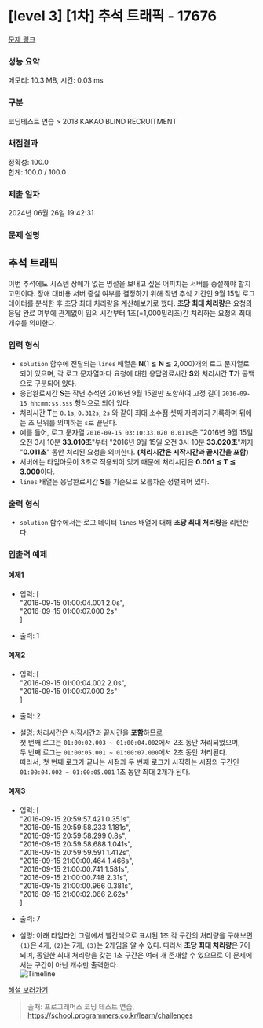 # [level 3] [1차] 추석 트래픽 - 17676 

[문제 링크](https://school.programmers.co.kr/learn/courses/30/lessons/17676) 

### 성능 요약

메모리: 10.3 MB, 시간: 0.03 ms

### 구분

코딩테스트 연습 > 2018 KAKAO BLIND RECRUITMENT

### 채점결과

정확성: 100.0<br/>합계: 100.0 / 100.0

### 제출 일자

2024년 06월 26일 19:42:31

### 문제 설명

<h2>추석 트래픽</h2>

<p>이번 추석에도 시스템 장애가 없는 명절을 보내고 싶은 어피치는 서버를 증설해야 할지 고민이다. 장애 대비용 서버 증설 여부를 결정하기 위해 작년 추석 기간인 9월 15일 로그 데이터를 분석한 후 초당 최대 처리량을 계산해보기로 했다. <strong>초당 최대 처리량</strong>은 요청의 응답 완료 여부에 관계없이 임의 시간부터 1초(=1,000밀리초)간 처리하는 요청의 최대 개수를 의미한다. </p>

<h3>입력 형식</h3>

<ul>
<li><code>solution</code> 함수에 전달되는 <code>lines</code> 배열은 <strong>N</strong>(1 ≦ <strong>N</strong> ≦ 2,000)개의 로그 문자열로 되어 있으며,
각 로그 문자열마다 요청에 대한 응답완료시간 <strong>S</strong>와 처리시간 <strong>T</strong>가 공백으로 구분되어 있다.</li>
<li>응답완료시간 <strong>S</strong>는 작년 추석인 2016년 9월 15일만 포함하여 고정 길이 <code>2016-09-15 hh:mm:ss.sss</code> 형식으로 되어 있다.</li>
<li>처리시간 <strong>T</strong>는 <code>0.1s</code>, <code>0.312s</code>, <code>2s</code> 와 같이 최대 소수점 셋째 자리까지 기록하며 뒤에는 초 단위를 의미하는 <code>s</code>로 끝난다.</li>
<li>예를 들어, 로그 문자열 <code>2016-09-15 03:10:33.020 0.011s</code>은 "2016년 9월 15일 오전 3시 10분 <strong>33.010초</strong>"부터 "2016년 9월 15일 오전 3시 10분 <strong>33.020초</strong>"까지 "<strong>0.011초</strong>" 동안 처리된 요청을 의미한다. <strong>(처리시간은 시작시간과 끝시간을 포함)</strong></li>
<li>서버에는 타임아웃이 3초로 적용되어 있기 때문에 처리시간은 <strong>0.001 ≦ T ≦ 3.000</strong>이다.</li>
<li><code>lines</code> 배열은 응답완료시간 <strong>S</strong>를 기준으로 오름차순 정렬되어 있다.</li>
</ul>

<h3>출력 형식</h3>

<ul>
<li><code>solution</code> 함수에서는 로그 데이터 <code>lines</code> 배열에 대해 <strong>초당 최대 처리량</strong>을 리턴한다.</li>
</ul>

<h3>입출력 예제</h3>

<h4>예제1</h4>

<ul>
<li><p>입력: [<br>
"2016-09-15 01:00:04.001 2.0s",<br>
"2016-09-15 01:00:07.000 2s"<br>
]</p></li>
<li><p>출력: 1</p></li>
</ul>

<h4>예제2</h4>

<ul>
<li><p>입력: [<br>
"2016-09-15 01:00:04.002 2.0s",<br>
"2016-09-15 01:00:07.000 2s"<br>
]</p></li>
<li><p>출력: 2</p></li>
<li><p>설명: 처리시간은 시작시간과 끝시간을 <strong>포함</strong>하므로 <br>
첫 번째 로그는 <code>01:00:02.003 ~ 01:00:04.002</code>에서 2초 동안 처리되었으며,<br>
두 번째 로그는 <code>01:00:05.001 ~ 01:00:07.000</code>에서 2초 동안 처리된다.<br>
따라서, 첫 번째 로그가 끝나는 시점과 두 번째 로그가 시작하는 시점의 구간인 <code>01:00:04.002 ~ 01:00:05.001</code> 1초 동안 최대 2개가 된다.</p></li>
</ul>

<h4>예제3</h4>

<ul>
<li><p>입력: [<br>
"2016-09-15 20:59:57.421 0.351s",<br>
"2016-09-15 20:59:58.233 1.181s",<br>
"2016-09-15 20:59:58.299 0.8s",<br>
"2016-09-15 20:59:58.688 1.041s",<br>
"2016-09-15 20:59:59.591 1.412s",<br>
"2016-09-15 21:00:00.464 1.466s",<br>
"2016-09-15 21:00:00.741 1.581s",<br>
"2016-09-15 21:00:00.748 2.31s",<br>
"2016-09-15 21:00:00.966 0.381s",<br>
"2016-09-15 21:00:02.066 2.62s"<br>
]</p></li>
<li><p>출력: 7</p></li>
<li><p>설명: 아래 타임라인 그림에서 빨간색으로 표시된 1초 각 구간의 처리량을 구해보면 <code>(1)</code>은 4개, <code>(2)</code>는 7개, <code>(3)</code>는 2개임을 알 수 있다. 따라서 <strong>초당 최대 처리량</strong>은 7이 되며, 동일한 최대 처리량을 갖는 1초 구간은 여러 개 존재할 수 있으므로 이 문제에서는 구간이 아닌 개수만 출력한다.<br>
<img src="http://t1.kakaocdn.net/welcome2018/chuseok-01-v5.png" title="" alt="Timeline"></p></li>
</ul>

<p><a href="http://tech.kakao.com/2017/09/27/kakao-blind-recruitment-round-1/" target="_blank" rel="noopener">해설 보러가기</a></p>


> 출처: 프로그래머스 코딩 테스트 연습, https://school.programmers.co.kr/learn/challenges
